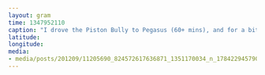 ```yaml
---
layout: gram
time: 1347952110
caption: "I drove the Piston Bully to Pegasus (60+ mins), and for a bit I could see Castle Rock in my side mirror."
latitude: 
longitude: 
media:
- media/posts/201209/11205690_824572617636871_1351170034_n_17842294579000351.jpg
---
```

